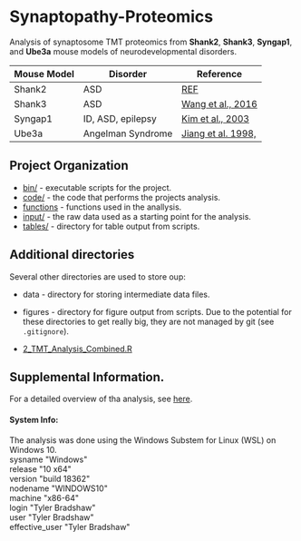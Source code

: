 # Synaptopathy-Proteomics

Analysis of synaptosome TMT proteomics from __Shank2__, __Shank3__, 
__Syngap1__, and __Ube3a__ mouse models of neurodevelopmental disorders.

| Mouse Model | Disorder | Reference |
| ---         | ---      | --- |
| Shank2      | ASD      | [REF](url) |
| Shank3      | ASD      | [Wang et al., 2016](https://www.ncbi.nlm.nih.gov/pubmed/27161151) |
| Syngap1     | ID, ASD, epilepsy |[Kim et al., 2003](https://www.ncbi.nlm.nih.gov/pubmed/12598599) |
| Ube3a       | Angelman Syndrome | [Jiang et al. 1998,](https://www.ncbi.nlm.nih.gov/pubmed/9808466) |

## Project Organization
* [bin/](https://github.com/twesleyb/Synaptopathy-Proteomics/tree/master/bin) - executable scripts for the project.
* [code/](https://github.com/twesleyb/Synaptopathy-Proteomics/tree/master/code) - the code that performs the projects analysis.
* [functions](https://github.com/twesleyb/Synaptopathy-Proteomics/tree/master/functions) - functions used in the anallysis.
* [input/](https://github.com/twesleyb/Synaptopathy-Proteomics/tree/master/input) - the raw data used as a starting point for the analysis.
* [tables/](https://github.com/twesleyb/Synaptopathy-Proteomics/tree/master/input) - directory for table output from scripts. 

## Additional directories
Several other directories are used to store oup:
* data - directory for storing intermediate data files.
* figures - directory for figure output from scripts.
Due to the potential for these directories to get really big, they are not 
managed by git (see `.gitignore`).

* [2_TMT_Analysis_Combined.R](https://github.com/twesleyb/Synaptopathy-Proteomics/blob/master/Code/2_TMT_Analysis_Combined.R)

## Supplemental Information.
For a detailed overview of tha analysis, see [here](https://github.com/twesleyb/Synaptopathy-Proteomics/tree/master/Manuscript/Supplement).

#### System Info:
The analysis was done using the Windows Substem for Linux (WSL) on Windows 10.  
sysname        "Windows"  
release        "10 x64"          
version        "build 18362"     
nodename       "WINDOWS10"       
machine        "x86-64"          
login          "Tyler Bradshaw"  
user           "Tyler Bradshaw"  
effective_user "Tyler Bradshaw"  
